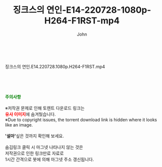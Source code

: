 ﻿---
layout: post
title:  "징크스의 연인-E14-220728-1080p-H264-F1RST-mp4"
author: John
categories: [ 드라마 ]
tags: [  ]
image:  
description: "징크스의 연인-E14-220728-1080p-H264-F1RST-mp4 torrent 정보 공유"
toc: true
toc_sticky: true
---

<br>
<div class="view-img">
<a class="view_image" href="https://torrentmobile59.com/bbs/view_image.php?fn=%2Fdata%2Ffile%2Fdrama%2F2345726642_9V0FYAOk_2da9798b7d41545a19b3f57fed05e7447ebc60fd.jpg" target="_blank"><img alt="" class="img-tag" content="https://torrentmobile59.com/data/file/drama/2345726642_9V0FYAOk_2da9798b7d41545a19b3f57fed05e7447ebc60fd.jpg" itemprop="image" src="https://torrentmobile59.com/data/file/drama/thumb-2345726642_9V0FYAOk_2da9798b7d41545a19b3f57fed05e7447ebc60fd_835x2212.jpg"/></a></div><div class="view-content" itemprop="description">
<p>징크스의 연인.E14.220728.1080p.H264-F1RST.mp4<br/></p> </div>
    
<br><br><br>
<p data-ke-size="size16"><b><span style="color: green;">주의사항</span></b><br /><br />※저작권 문제로 인해 토렌트 다운로드 링크는<br /><b><span style="color: red;">유사 이미지</span></b>에 숨겨뒀습니다.<br />※Due to copyright issues, the torrent download link is hidden where it looks like an image.<br /><br /><b>'설마'</b>싶은 것까지 확인해 보세요.<br /><br />숨김링크 클릭 시 마그넷 나타나지 않는 것은<br />저작권으로 인한 링크만료 자료로<br />1시간 간격으로 봇에 의해 마그넷 주소 갱신됩니다.</p>

